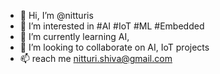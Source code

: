 - 👋 Hi, I’m @nitturis 
- 👀 I’m interested in #AI #IoT #ML #Embedded
- 🌱 I’m currently learning AI,
- 💞️ I’m looking to collaborate on AI, IoT projects
- 📫 reach me nitturi.shiva@gmail.com

<!---
nitturis/nitturis is a ✨ special ✨ repository because its `README.md` (this file) appears on your GitHub profile.
You can click the Preview link to take a look at your changes.
--->
